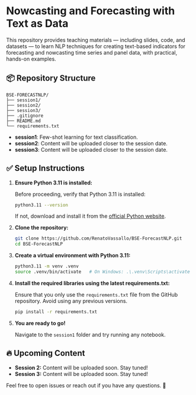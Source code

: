 # Nowcasting and Forecasting with Text as Data

This repository provides teaching materials — including slides, code, and datasets — to learn NLP techniques for creating text-based indicators for forecasting and nowcasting time series and panel data, with practical, hands-on examples.

## 📦 Repository Structure

```
BSE-FORECASTNLP/
├── session1/
├── session2/
├── session3/
├── .gitignore
├── README.md
└── requirements.txt
```

* **session1**: Few-shot learning for text classification.
* **session2**: Content will be uploaded closer to the session date.
* **session3**: Content will be uploaded closer to the session date.

## ✅ Setup Instructions

1. **Ensure Python 3.11 is installed:**

   Before proceeding, verify that Python 3.11 is installed:

   ```bash
   python3.11 --version
   ```

   If not, download and install it from the [official Python website](https://www.python.org/downloads/).

2. **Clone the repository:**

   ```bash
   git clone https://github.com/RenatoVassallo/BSE-ForecastNLP.git
   cd BSE-ForecastNLP
   ```

3. **Create a virtual environment with Python 3.11:**

   ```bash
   python3.11 -m venv .venv
   source .venv/bin/activate   # On Windows: .\.venv\Scripts\activate
   ```

4. **Install the required libraries using the latest requirements.txt:**

   Ensure that you only use the `requirements.txt` file from the GitHub repository. Avoid using any previous versions.

   ```bash
   pip install -r requirements.txt
   ```

5. **You are ready to go!**

   Navigate to the `session1` folder and try running any notebook.

## 🔥 Upcoming Content

* **Session 2:** Content will be uploaded soon. Stay tuned!
* **Session 3:** Content will be uploaded soon. Stay tuned!

Feel free to open issues or reach out if you have any questions. 🚀
